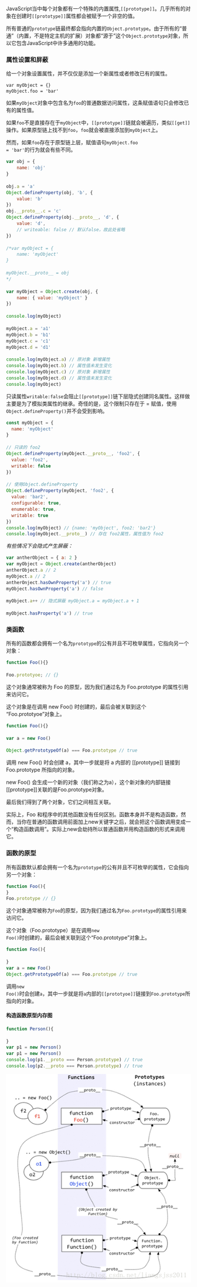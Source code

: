 JavaScript当中每个对象都有一个特殊的内置属性,<code>[[prototype]]</code>。几乎所有的对象在创建时<code>[[prototype]]</code>属性都会被赋予一个非空的值。

所有普通的<code>prototype</code>链最终都会指向内置的<code>Object.prototype</code>。由于所有的“普通”（内置，不是特定主机的扩展）对象都“源于”这个<code>Object.prototype</code>对象，所以它包含JavaScript中许多通用的功能。



### 属性设置和屏蔽

给一个对象设置属性，并不仅仅是添加一个新属性或者修改已有的属性。

```jd
var myObject = {}
myObject.foo = 'bar'
```

如果<code>myObject</code>对象中包含名为<code>foo</code>的普通数据访问属性，这条赋值语句只会修改已有的属性值。

如果<code>foo</code>不是直接存在于<code>myObject</code>中，<code>[[prototype]]</code>链就会被遍历，类似<code>[[get]]</code>操作。如果原型链上找不到<code>foo</code>，<code>foo</code>就会被直接添加到<code>myObject</code>上。

然而，如果<code>foo</code>存在于原型链上层，赋值语句<code>myObject.foo = 'bar'</code>的行为就会有些不同。

```js
var obj = {
    name: 'obj'
}

obj.a = 'a'
Object.defineProperty(obj, 'b', {
    value: 'b'
})
obj.__proto__.c = 'c' 
Object.defineProperty(obj.__proto__, 'd', {
    value: 'd',
    // writeable: false // 默认false，故此处省略
})

/*var myObject = {
    name: 'myObject'
}

myObject.__proto__ = obj
*/

var myObject = Object.create(obj, {
    name: { value: 'myObject' }
})

console.log(myObject)

myObject.a = 'a1'
myObject.b = 'b1'
myObject.c = 'c1'
myObject.d = 'd1'

console.log(myObject.a) // 原对象 新增属性
console.log(myObject.b) // 属性值未发生变化
console.log(myObject.c) // 原对象 新增属性
console.log(myObject.d) // 属性值未发生变化
console.log(myObject)
```

只读属性<code>writable:false</code>会阻止<code>[[prototype]]</code>链下层隐式创建同名属性。这样做主要是为了模拟类属性的继承。奇怪的是，这个限制只存在于 = 赋值，使用<code>Object.defineProperty()</code>并不会受到影响。

```js
const myObject = {
  name: 'myObject'
}

// 只读的 foo2
Object.defineProperty(myObject.__proto__, 'foo2', {
  value: 'foo2',
  writable: false
})

// 使用Object.defineProperty
Object.defineProperty(myObject, 'foo2', {
  value: 'bar2',
  configurable: true,
  enumerable: true,
  writable: true
})
console.log(myObject) // {name: 'myObject', foo2: 'bar2'}
console.log(myObject.__proto__) // 存在 foo2属性，属性值为 foo2
```

<em>有些情况下会隐式产生屏蔽：</em>

```js
var antherObject = { a: 2 }
var myObject = Object.create(antherObject)
antherObject.a // 2
myObject.a // 2
antherOnject.hasOwnProperty('a') // true
myObject.hasOwnProperty('a') // false

myObject.a++ // 隐式屏蔽 myObject.a = myObject.a + 1

myObject.hasProperty('a') // true
```



### 类函数

所有的函数都会拥有一个名为<code>prototype</code>的公有并且不可枚举属性，它指向另一个对象：

```js
function Foo(){}

Foo.prototyoe; // {}
```

这个对象通常被称为 Foo 的原型，因为我们通过名为 Foo.prototype 的属性引用来访问它。

这个对象是在调用 new Foo() 时创建的，最后会被关联到这个 “Foo.prototyoe”对象上。

```js
function Foo(){}

var a = new Foo()

Object.getPrototypeOf(a) === Foo.prototype // true
```

调用 new Foo() 时会创建 a，其中一步就是将 a 内部的 [[prototype]] 链接到 Foo.prototype 所指向的对象。

new Foo() 会生成一个新的对象（我们称之为a），这个新对象的内部链接[[prototype]]关联的是Foo.prototype对象。

最后我们得到了两个对象，它们之间相互关联。

实际上，Foo 和程序中的其他函数没有任何区别。函数本身并不是构造函数，然而，当你在普通的函数调用前面加上new关键字之后，就会把这个函数调用变成一个“构造函数调用”。实际上new会劫持所以普通函数并用构造函数的形式来调用它。







### 函数的原型

所有函数默认都会拥有一个名为<code>prototype</code>的公有并且不可枚举的属性，它会指向另一个对象：

```js
function Foo(){
}
Foo.prototype // {}
```

这个对象通常被称为<code>Foo</code>的原型，因为我们通过名为<code>Foo.prototype</code>的属性引用来访问它。

这个对象（Foo.prototype）是在调用<code>new Foo()</code>时创建的，最后会被关联到这个“Foo.prototype”对象上。

```js
function Foo(){
    
}
var a = new Foo()
Object.getPrototypeOf(a) === Foo.prototype // true
```

调用<code>new Foo()</code>时会创建<code>a</code>，其中一步就是将<code>a</code>内部的<code>[[prototyoe]]</code>链接到<code>Foo.prototype</code>所指向的对象。



#### 构造函数原型内存图

```js
function Person(){
    
}
var p1 = new Person()
var p1 = new Person()
console.log(p1.__proto === Person.prototype) // true
console.log(p2.__proto === Person.prototype) // true
```

<img src='../../img/202208092229535.png'>
